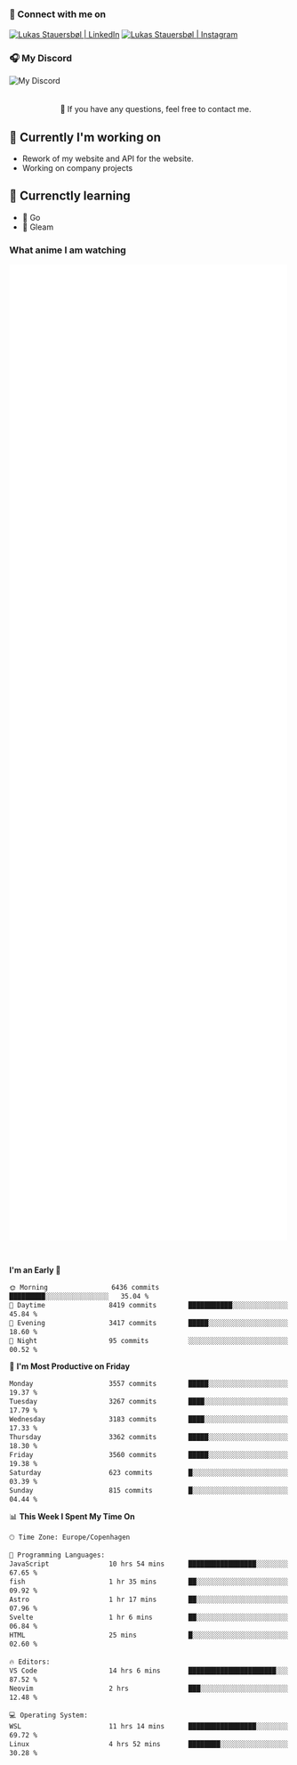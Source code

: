 ### 🔗 Connect with me on
<a href="https://www.instagram.com/lukas_stauersbol" target="_blank"><img align="center" src="https://raw.githubusercontent.com/stauersbol/stauersbol/main/images/instagram.svg" alt="Lukas Stauersbøl | LinkedIn" width="30px"/></a>
<a href="https://www.linkedin.com/in/lukas-stauersbol/" target="_blank"><img align="center" src="https://raw.githubusercontent.com/stauersbol/stauersbol/main/images/linkedin.svg" alt="Lukas Stauersbøl | Instagram" width="30px"/></a>

<p align="center">
 <h3>🎧 My Discord</h3>
 <img align="left" height="55px" src="https://discord.c99.nl/widget/theme-2/147806323323568128.png" alt="My Discord" />
</p>

<br/>
<br/>
<br/>
💬 If you have any questions, feel free to contact me.

## 🔭 Currently I'm working on
- Rework of my website and API for the website.
- Working on company projects
 
## 🌱 Currenctly learning
- 💙 Go
- 💜 Gleam

### What anime I am watching
<a href="https://anilist.co/user/slashiy/" align="center"><img align="center" width="500px" src="metrics.plugin.personal.anilist.svg" /></a>

<br/>

<!--START_SECTION:waka-->
**I'm an Early 🐤** 

```text
🌞 Morning                6436 commits        █████████░░░░░░░░░░░░░░░░   35.04 % 
🌆 Daytime                8419 commits        ███████████░░░░░░░░░░░░░░   45.84 % 
🌃 Evening                3417 commits        █████░░░░░░░░░░░░░░░░░░░░   18.60 % 
🌙 Night                  95 commits          ░░░░░░░░░░░░░░░░░░░░░░░░░   00.52 % 
```
📅 **I'm Most Productive on Friday** 

```text
Monday                   3557 commits        █████░░░░░░░░░░░░░░░░░░░░   19.37 % 
Tuesday                  3267 commits        ████░░░░░░░░░░░░░░░░░░░░░   17.79 % 
Wednesday                3183 commits        ████░░░░░░░░░░░░░░░░░░░░░   17.33 % 
Thursday                 3362 commits        █████░░░░░░░░░░░░░░░░░░░░   18.30 % 
Friday                   3560 commits        █████░░░░░░░░░░░░░░░░░░░░   19.38 % 
Saturday                 623 commits         █░░░░░░░░░░░░░░░░░░░░░░░░   03.39 % 
Sunday                   815 commits         █░░░░░░░░░░░░░░░░░░░░░░░░   04.44 % 
```


📊 **This Week I Spent My Time On** 

```text
🕑︎ Time Zone: Europe/Copenhagen

💬 Programming Languages: 
JavaScript               10 hrs 54 mins      █████████████████░░░░░░░░   67.65 % 
fish                     1 hr 35 mins        ██░░░░░░░░░░░░░░░░░░░░░░░   09.92 % 
Astro                    1 hr 17 mins        ██░░░░░░░░░░░░░░░░░░░░░░░   07.96 % 
Svelte                   1 hr 6 mins         ██░░░░░░░░░░░░░░░░░░░░░░░   06.84 % 
HTML                     25 mins             █░░░░░░░░░░░░░░░░░░░░░░░░   02.60 % 

🔥 Editors: 
VS Code                  14 hrs 6 mins       ██████████████████████░░░   87.52 % 
Neovim                   2 hrs               ███░░░░░░░░░░░░░░░░░░░░░░   12.48 % 

💻 Operating System: 
WSL                      11 hrs 14 mins      █████████████████░░░░░░░░   69.72 % 
Linux                    4 hrs 52 mins       ████████░░░░░░░░░░░░░░░░░   30.28 % 
```


<!--END_SECTION:waka-->
